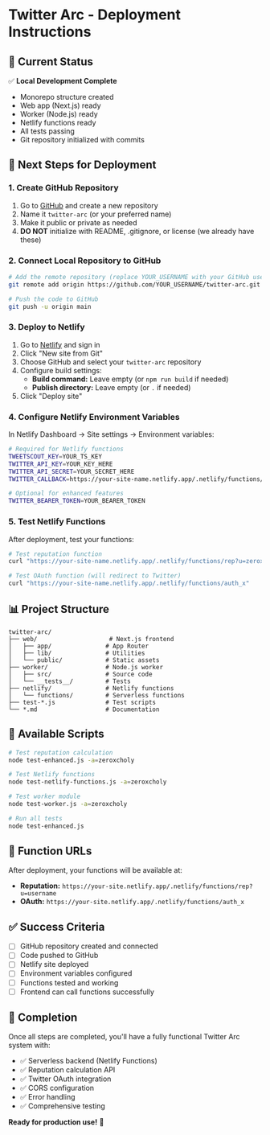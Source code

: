 # Twitter Arc - Deployment Instructions

## 🎯 Current Status

✅ **Local Development Complete**
- Monorepo structure created
- Web app (Next.js) ready
- Worker (Node.js) ready  
- Netlify functions ready
- All tests passing
- Git repository initialized with commits

## 🚀 Next Steps for Deployment

### 1. Create GitHub Repository

1. Go to [GitHub](https://github.com) and create a new repository
2. Name it `twitter-arc` (or your preferred name)
3. Make it public or private as needed
4. **DO NOT** initialize with README, .gitignore, or license (we already have these)

### 2. Connect Local Repository to GitHub

```bash
# Add the remote repository (replace YOUR_USERNAME with your GitHub username)
git remote add origin https://github.com/YOUR_USERNAME/twitter-arc.git

# Push the code to GitHub
git push -u origin main
```

### 3. Deploy to Netlify

1. Go to [Netlify](https://netlify.com) and sign in
2. Click "New site from Git"
3. Choose GitHub and select your `twitter-arc` repository
4. Configure build settings:
   - **Build command:** Leave empty (or `npm run build` if needed)
   - **Publish directory:** Leave empty (or `.` if needed)
5. Click "Deploy site"

### 4. Configure Netlify Environment Variables

In Netlify Dashboard → Site settings → Environment variables:

```bash
# Required for Netlify functions
TWEETSCOUT_KEY=YOUR_TS_KEY
TWITTER_API_KEY=YOUR_KEY_HERE
TWITTER_API_SECRET=YOUR_SECRET_HERE
TWITTER_CALLBACK=https://your-site-name.netlify.app/.netlify/functions/auth_x

# Optional for enhanced features
TWITTER_BEARER_TOKEN=YOUR_BEARER_TOKEN
```

### 5. Test Netlify Functions

After deployment, test your functions:

```bash
# Test reputation function
curl "https://your-site-name.netlify.app/.netlify/functions/rep?u=zeroxcholy"

# Test OAuth function (will redirect to Twitter)
curl "https://your-site-name.netlify.app/.netlify/functions/auth_x"
```

## 📊 Project Structure

```
twitter-arc/
├── web/                    # Next.js frontend
│   ├── app/               # App Router
│   ├── lib/               # Utilities
│   └── public/            # Static assets
├── worker/                # Node.js worker
│   ├── src/               # Source code
│   └── __tests__/         # Tests
├── netlify/               # Netlify functions
│   └── functions/         # Serverless functions
├── test-*.js              # Test scripts
└── *.md                   # Documentation
```

## 🔧 Available Scripts

```bash
# Test reputation calculation
node test-enhanced.js -a=zeroxcholy

# Test Netlify functions
node test-netlify-functions.js -a=zeroxcholy

# Test worker module
node test-worker.js -a=zeroxcholy

# Run all tests
node test-enhanced.js
```

## 🎯 Function URLs

After deployment, your functions will be available at:

- **Reputation:** `https://your-site.netlify.app/.netlify/functions/rep?u=username`
- **OAuth:** `https://your-site.netlify.app/.netlify/functions/auth_x`

## ✅ Success Criteria

- [ ] GitHub repository created and connected
- [ ] Code pushed to GitHub
- [ ] Netlify site deployed
- [ ] Environment variables configured
- [ ] Functions tested and working
- [ ] Frontend can call functions successfully

## 🎉 Completion

Once all steps are completed, you'll have a fully functional Twitter Arc system with:

- ✅ Serverless backend (Netlify Functions)
- ✅ Reputation calculation API
- ✅ Twitter OAuth integration
- ✅ CORS configuration
- ✅ Error handling
- ✅ Comprehensive testing

**Ready for production use!** 🚀 